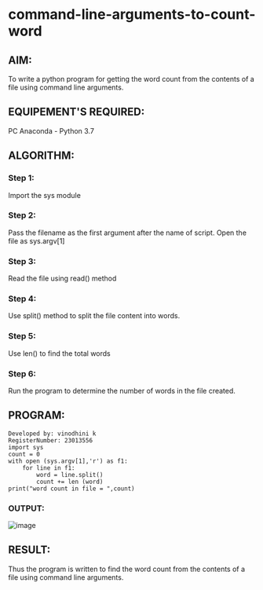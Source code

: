 # command-line-arguments-to-count-word
## AIM:
To write a python program for getting the word count from the contents of a file using command line arguments.
## EQUIPEMENT'S REQUIRED: 
PC
Anaconda - Python 3.7
## ALGORITHM: 
### Step 1:

Import the sys module

### Step 2: 

 Pass the filename as the first argument after the name of script. Open the file as sys.argv[1]

### Step 3: 

Read the file using read() method

### Step 4:  

Use split() method to split the file content into words.

### Step 5: 

Use len() to find the total words

### Step 6: 

Run the program to determine the number of words in the file created.

## PROGRAM:
```
Developed by: vinodhini k
RegisterNumber: 23013556
import sys
count = 0
with open (sys.argv[1],'r') as f1:
    for line in f1:
        word = line.split()
        count += len (word)
print("word count in file = ",count)
```
### OUTPUT:
![image](https://github.com/vinodhini-17/command-line-arguments-to-count-word/assets/145742741/29e57e83-710c-49ee-b497-a734a7772fa5)




## RESULT:
Thus the program is written to find the word count from the contents of a file using command line arguments.
